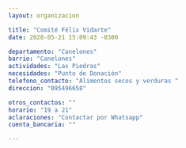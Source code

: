 ```yaml
---
layout: organizacion

title: "Comité Félix Vidarte"
date: 2020-05-21 15:09:43 -0300

departamento: "Canelones"
barrio: "Canelones"
actividades: "Las Piedras"
necesidades: "Punto de Donación"
telefono_contacto: "Alimentos secos y verduras "
direccion: "095496658"

otros_contactos: ""
horario: "19 a 21"
aclaraciones: "Contactar por Whatsapp"
cuenta_bancaria: ""

---
```

